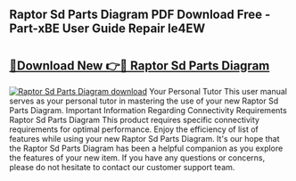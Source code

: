 ## Raptor Sd Parts Diagram PDF Download Free - Part-xBE User Guide Repair le4EW

# <h2><a href="http://dfpnc9p.blite.top/?on=Raptor+Sd+Parts+Diagram">🔗Download New 👉🔴 Raptor Sd Parts Diagram</a></h2>

[![Raptor Sd Parts Diagram download](https://i.imgur.com/lujVjoI.png)](http://dfpnc9p.blite.top/?on=Raptor+Sd+Parts+Diagram)
Your Personal Tutor This user manual serves as your personal tutor in mastering the use of your new Raptor Sd Parts Diagram. Important Information Regarding Connectivity Requirements Raptor Sd Parts Diagram This product requires specific connectivity requirements for optimal performance. Enjoy the efficiency of list of features while using your new Raptor Sd Parts Diagram. It's our hope that the Raptor Sd Parts Diagram has been a helpful companion as you explore the features of your new item. If you have any questions or concerns, please do not hesitate to contact our customer support team.
